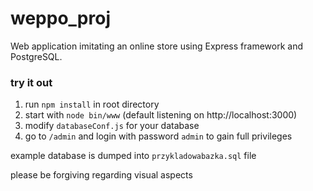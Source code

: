 # weppo_proj
Web application imitating an online store using Express framework and PostgreSQL.

### try it out
  1. run `npm install` in root directory
  2. start with `node bin/www` (default listening on http://localhost:3000)
  3. modify `databaseConf.js` for your database
  4. go to `/admin` and login with password `admin` to gain full privileges
  
  example database is dumped into `przykladowabazka.sql` file
  
  please be forgiving regarding visual aspects  
  
